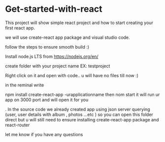 # Get-started-with-react

This project will show simple react project and how to start creating your first react app.

we will use create-react app package and visual studio code. 

follow the steps to ensure smooth build :)

Install node.js LTS from https://nodejs.org/en/

create folder with your project name EX: testproject

Right click on it and open with code.. u will have no files till now :) 

in the reminal write

npm install create-react-app -urapplicationname
then nom start it will run ur app on 3000 port and will open it for you


. In the source code we already created app using json server querying (user, user details with album , photos ...etc ) so you can open this folder direct but u will still need to ensure installing create-react-app package and react-router 

let me know if you have any questions 
